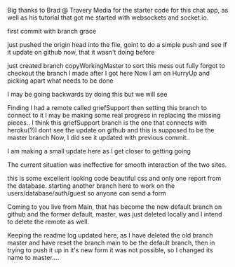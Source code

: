 

Big thanks to Brad @ Travery Media for the starter code for this chat app, as well 
as his tutorial that got me started with websockets and socket.io.

first commit with branch grace

just pushed the origin head into the file, goint to do a simple push and see 
if it update on github now, that it wasn't doing before

just created branch copyWorkingMaster to sort this mess out fully
forgot to checkout the branch I made after I got here
Now I am on HurryUp and picking apart what needs to be done

I may be going backwards by doing this but we will see

Finding I had a remote called griefSupport then setting this branch to connect to it
I may be making some real progress in replacing the missing pieces..
I think this griefSupport branch is the one that connects with heroku(?)I dont see the update on github 
and this is supposed to be the master branch
Now, I did see it updated with previous commit..

I am making a small update here as I get closer to getting going

The current situation was ineffective for smooth interaction of the two sites.


this is some excellent looking code beautiful css and only one report from the database.
starting another branch here to work on the users/database/auth/guest so anyone can send a form

Coming to you live from Main, that has become the new default branch on github and the former default, master, was just deleted locally and I intend to delete the remote as well. 

Keeping the readme log updated here, as I have deleted the old branch master and have reset the branch main to be the default branch, then in trying to push it up in it's new form it was not possible, so I changed its name to master....